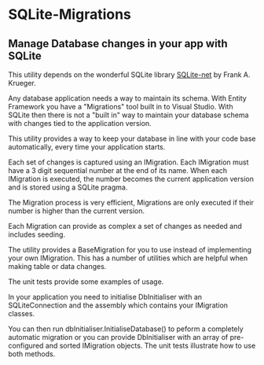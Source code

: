 # SQLite-Migrations
## Manage Database changes in your app with SQLite

This utility depends on the wonderful SQLite library [SQLite-net](https://github.com/praeclarum/sqlite-net) by Frank A. Krueger.

Any database application needs a way to maintain its schema. With Entity Framework you have a "Migrations" tool built in to Visual Studio. With SQLite then there is not a "built in" way to maintain your database schema with changes tied to the application version.

This utility provides a way to keep your database in line with your code base automatically, every time your application starts.

Each set of changes is captured using an IMigration. Each IMigration must have a 3 digit sequential number at the end of its name. When each IMigration is executed, the number becomes the current application version and is stored using a SQLite pragma.

The Migration process is very efficient, Migrations are only executed if their number is higher than the current version.

Each Migration can provide as complex a set of changes as needed and includes seeding.

The utility provides a BaseMigration for you to use instead of implementing your own IMigration. This has a number of utilities which are helpful when making table or data changes.

The unit tests provide some examples of usage.

In your application you need to initialise DbInitialiser with an SQLiteConnection and the assembly which contains your IMigration classes.

You can then run dbInitialiser.InitialiseDatabase() to peform a completely automatic migration or you can provide DbInitialiser with an array of pre-configured and sorted IMigration objects. The unit tests illustrate how to use both methods.
